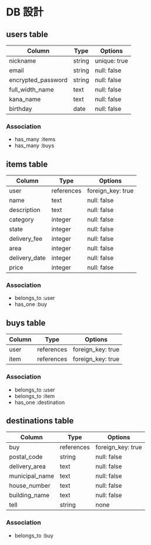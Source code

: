 # DB 設計

## users table

| Column             | Type   | Options      |
|--------------------|--------|--------------|
| nickname           | string | unique: true |
| email              | string | null: false  |
| encrypted_password | string | null: false  |
| full_width_name    | text   | null: false  |
| kana_name          | text   | null: false  |
| birthday           | date   | null: false  |

### Association

* has_many :items
* has_many :buys

## items table

| Column        | Type       | Options           |
|---------------|------------|-------------------|
| user          | references | foreign_key: true |
| name          | text       | null: false       |
| description   | text       | null: false       |
| category      | integer    | null: false       |
| state         | integer    | null: false       |
| delivery_fee  | integer    | null: false       |
| area          | integer    | null: false       |
| delivery_date | integer    | null: false       |
| price         | integer    | null: false       |

### Association

* belongs_to :user
* has_one :buy

## buys table

| Column  | Type       | Options           |
|---------|------------|-------------------|
| user    | references | foreign_key: true |
| item    | references | foreign_key: true |

### Association

* belongs_to :user
* belongs_to :item
* has_one :destination

## destinations table

| Column          | Type       | Options           |
|-----------------|------------|-------------------|
| buy             | references | foreign_key: true |
| postal_code     | string     | null: false       |
| delivery_area   | text       | null: false       |
| municipal_name  | text       | null: false       |
| house_number    | text       | null: false       |
| building_name   | text       | null: false       |
| tell            | string     | none              |

### Association

* belongs_to :buy
